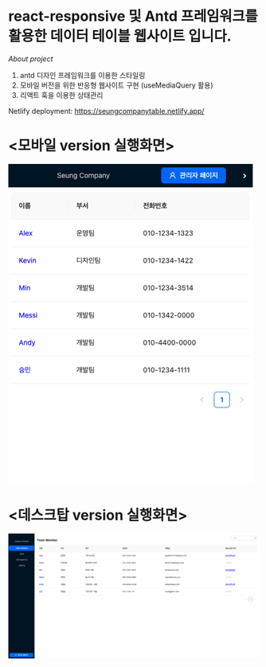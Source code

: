# react-responsive 및 Antd 프레임워크를 활용한 데이터 테이블 웹사이트 입니다.

_About project_

1. antd 디자인 프레임워크를 이용한 스타일링
2. 모바일 버전을 위한 반응형 웹사이트 구현 (useMediaQuery 활용)
3. 리액트 훅을 이용한 상태관리

Netlify deployment: https://seungcompanytable.netlify.app/

# <모바일 version 실행화면>

<img src="mobile ver.png"/>

# <데스크탑 version 실행화면>

<img src="desktop ver.png"/>
